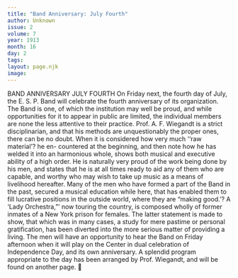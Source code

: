 ```yaml
---
title: "Band Anniversary: July Fourth"
author: Unknown
issue: 2
volume: 7
year: 1913
month: 16
day: 2
tags:
layout: page.njk
image:
---
```

BAND ANNIVERSARY   JULY FOURTH    On Friday next, the fourth day of July, the E. S. P. Band will celebrate the fourth anniversary of its organization. The Band is one, of which the institution may well be proud, and while opportunities for it to appear in public are limited, the individual members are none the less attentive to their practice. Prof. A. F. Wiegandt is a strict disciplinarian, and that his methods are unquestionably the proper ones, there can be no doubt. When it is considered how very much ‘‘raw material’? he en- countered at the beginning, and then note how he has welded it into an harmonious whole, shows both musical and executive ability of a high order. He is naturally very proud of the work being done by his men, and states that he is at all times ready to aid any of them who are capable, and worthy who may wish to take up music as a means of livelihood hereafter. Many of the men who have formed a part of the Band in the past, secured a musical education while here, that has enabled them to fill lucrative positions in the outside world, where they are “making good.’? A ‘Lady Orchestra,”’ now touring the country, is composed wholly of former inmates of a New York prison for females. The latter statement is made to show, that which was in many cases, a study for mere pastime or personal gratification, has been diverted into the more serious matter of providing a living. The men will have an opportunity to hear the Band on Friday afternoon when it will play on the Center in dual celebration of Independence Day, and its own anniversary. A splendid program appropriate to the day has been arranged by Prof. Wiegandt, and will be found on another page. 


